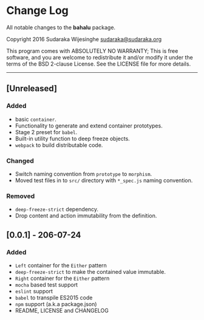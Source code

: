 # Change Log

All notable changes to the **bahalu** package.

Copyright 2016 Sudaraka Wijesinghe <sudaraka@sudaraka.org>

This program comes with ABSOLUTELY NO WARRANTY;
This is free software, and you are welcome to redistribute it and/or modify it
under the terms of the BSD 2-clause License. See the LICENSE file for more
details.

---

## [Unreleased]
### Added
- basic `container`.
- Functionality to generate and extend container prototypes.
- Stage 2 preset for `babel`.
- Built-in utility function to deep freeze objects.
- `webpack` to build distributable code.

### Changed
- Switch naming convention from `prototype` to `morphism`.
- Moved test files in to `src/` directory with `*_spec.js` naming convention.

### Removed
- `deep-freeze-strict` dependency.
- Drop content and action immutability from the definition.

## [0.0.1] - 206-07-24
### Added
- `Left` container for the `Either` pattern
- `deep-freeze-strict` to make the contained value immutable.
- `Right` container for the `Either` pattern
- `mocha` based test support
- `eslint` support
- `babel` to transpile ES2015 code
- `npm` support (a.k.a package.json)
- README, LICENSE and CHANGELOG
